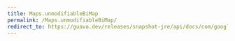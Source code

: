 ```yaml
---
title: Maps.unmodifiableBiMap
permalink: /Maps.unmodifiableBiMap/
redirect_to: https://guava.dev/releases/snapshot-jre/api/docs/com/google/common/collect/Maps.html#unmodifiableBiMap-com.google.common.collect.BiMap-
---
```

